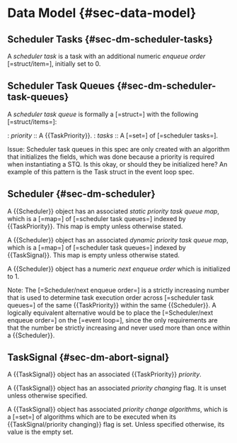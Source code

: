 Data Model {#sec-data-model}
=====================

Scheduler Tasks {#sec-dm-scheduler-tasks}
---------------------

A <dfn>scheduler task</dfn> is a <a for="/">task</a> with an additional numeric
<dfn for="scheduler task">enqueue order</dfn> [=struct/item=], initially set to 0.

Scheduler Task Queues {#sec-dm-scheduler-task-queues}
---------------------

A <dfn>scheduler task queue</dfn> is formally a [=struct=] with the following [=struct/items=]:

: <dfn for="scheduler task queue">priority</dfn>
:: A {{TaskPriority}}.
: <dfn for="scheduler task queue">tasks</dfn>
:: A [=set=] of [=scheduler tasks=].

Issue: Scheduler task queues in this spec are only created with an algorithm
that initializes the fields, which was done because a priority is required when
instantiating a STQ. Is this okay, or should they be initialized here? An example
of this pattern is the Task struct in the event loop spec.

Scheduler {#sec-dm-scheduler}
---------------------

A {{Scheduler}} object has an associated <dfn for="Scheduler">static priority
task queue map</dfn>, which is a [=map=] of [=scheduler task queues=] indexed
by {{TaskPriority}}. This map is empty unless otherwise stated.

A {{Scheduler}} object has an associated <dfn for="Scheduler">dynamic priority
task queue map</dfn>, which is a [=map=] of [=scheduler task queues=] indexed
by {{TaskSignal}}. This map is empty unless otherwise stated.

A {{Scheduler}} object has a numeric <dfn for="Scheduler">next enqueue
order</dfn> which is initialized to 1.

Note: The [=Scheduler/next enqueue order=] is a strictly increasing number that
is used to determine task execution order across [=scheduler task queues=] of the
same {{TaskPriority}} within the same {{Scheduler}}. A logically equivalent
alternative would be to place the [=Scheduler/next enqueue order=] on the
[=event loop=], since the only requirements are that the number be strictly
increasing and never used more than once within a {{Scheduler}}.

TaskSignal {#sec-dm-abort-signal}
---------------------

A {{TaskSignal}} object has an associated {{TaskPriority}}
<dfn for=TaskSignal>priority</dfn>.

A {{TaskSignal}} object has an associated <dfn attribute for=TaskSignal>priority changing</dfn>
flag. It is unset unless otherwise specified.

A {{TaskSignal}} object has associated <dfn attribute for=TaskSignal>priority change algorithms</dfn>,
which is a [=set=] of algorithms which are to be executed when its
{{TaskSignal/priority changing}} flag is set. Unless specified otherwise, its value is
the empty set.
